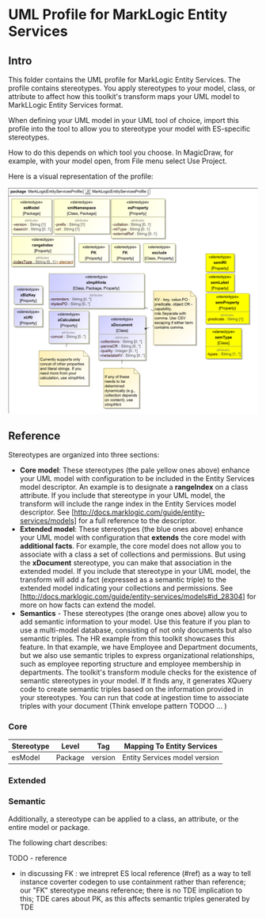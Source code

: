 # UML Profile for MarkLogic Entity Services

## Intro
This folder contains the UML profile for MarkLogic Entity Services. The profile contains stereotypes. You apply stereotypes to your model, class, or attribute to affect how this toolkit's transform maps your UML model to MarkLLogic Entity Services format. 

When defining your UML model in your UML tool of choice, import this profile into the tool to allow you to stereotype your model with ES-specific stereotypes.

How to do this depends on which tool you choose. In MagicDraw, for example, with your model open, from File menu select Use Project. 

Here is a visual representation of the profile:

![Profile](magicdraw/profile.png)

## Reference
Stereotypes are organized into three sections: 
- **Core model**: These stereotypes (the pale yellow ones above) enhance your UML model with configuration to be included in the Entity Services model descriptor. An example is to designate a **rangeIndex** on a class attribute. If you include that stereotype in your UML model, the transform will include the range index in the Entity Services model descriptor. See [http://docs.marklogic.com/guide/entity-services/models] for a full reference to the descriptor.
- **Extended model**: These stereotypes (the blue ones above) enhance your UML model with configuration that **extends** the core model with **additional facts**. For example, the core model does not allow you to associate with a class a set of collections and permissions. But using the **xDocument** stereotype, you can make that association in the extended model. If you include that stereotype in your UML model, the transform will add a fact (expressed as a semantic triple) to the extended model indicating your collections and permissions. See [http://docs.marklogic.com/guide/entity-services/models#id_28304] for more on how facts can extend the model.
- **Semantics** - These stereotypes (the orange ones above) allow you to add semantic information to your model. Use this feature if you plan to use a multi-model database, consisting of not only documents but also semantic triples. The HR example from this toolkit showcases this feature. In that example, we have Employee and Department documents, but we also use semantic triples to express organizational relationships, such as employee reporting structure and employee membership in departments. The toolkit's transform module checks for the existence of semantic stereotypes in your model. If it finds any, it generates XQuery code to create semantic triples based on the information provided in your stereotypes. You can run that code at ingestion time to associate triples with your document (Think envelope pattern TODOO ... )

### Core
|Stereotype|Level|Tag|Mapping To Entity Services|
|---|---|---|---|
|esModel|Package|version|Entity Services model version|


### Extended

### Semantic



Additionally, a stereotype can be applied to a class, an attribute, or the entire model or package. 

The following chart describes:



TODO - reference
- in discussing FK : we intrepret ES local reference (#ref) as a way to tell instance coverter codegen to use containment rather than reference; our "FK" stereotype means reference; there is no TDE implication to this; TDE cares about PK, as this affects semantic triples generated by TDE
